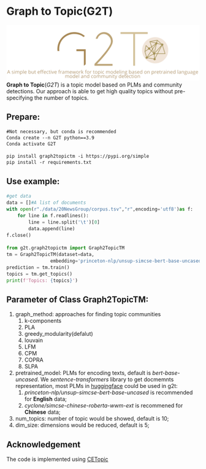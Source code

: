 # Graph to Topic(G2T)
![G2T](https://github.com/lunar-moon/Graph2Topic/blob/v1.0/Images/logo.png)
**Graph to Topic**(*G2T*) is a topic model based on PLMs and community detections. Our approach is able to get high quality topics without pre-specifying the number of topics.
## Prepare:
```
#Not necessary, but conda is recommended
Conda create --n G2T python==3.9 
Conda activate G2T  

pip install graph2topictm -i https://pypi.org/simple
pip install -r requirements.txt 
```
## Use example:
```python
#get data
data = []#A list of documents
with open(r"./data/20NewsGroup/corpus.tsv","r",encoding='utf8')as f:
    for line in f.readlines():
        line = line.split('\t')[0]
        data.append(line)
f.close()

from g2t.graph2topictm import Graph2TopicTM
tm = Graph2TopicTM(dataset=data, 
                embedding='princeton-nlp/unsup-simcse-bert-base-uncased')
prediction = tm.train()
topics = tm.get_topics()
print(f'Topics: {topics}')

```

## Parameter of Class Graph2TopicTM:
1. graph_method: approaches for finding topic communities
    1. k-components
    2. PLA
    3. greedy_modularity(defalut)
    4. louvain
    5. LFM
    6. CPM
    7. COPRA
    8. SLPA
2. pretrained_model: PLMs for encoding texts, default is *bert-base-uncased*. We *sentence-transformers* library to get docmemnts representation, most PLMs in [huggingface](https://huggingface.co/models) could be used in g2t:
    1. *princeton-nlp/unsup-simcse-bert-base-uncased* is recommended for **English** data;
    2. *cyclone/simcse-chinese-roberta-wwm-ext* is recommened for **Chinese** data;
3. num_topics: number of topic would be showed, default is 10;
4. dim_size: dimensions would be reduced, default is 5;
## Acknowledgement
The code is implemented using [CETopic](https://github.com/hyintell/topicx)
